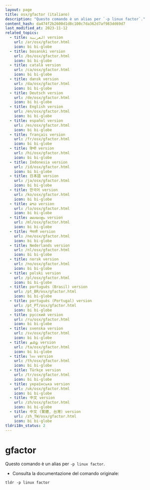 ```yaml
---
layout: page
title: osx/gfactor (italiano)
description: "Questo comando è un alias per `-p linux factor`."
content_hash: da474f2b2600d1d8c100c7da362d7af983dd69d7
last_modified_at: 2023-11-12
related_topics:
  - title: العربية version
    url: /ar/osx/gfactor.html
    icon: bi bi-globe
  - title: bosanski version
    url: /bs/osx/gfactor.html
    icon: bi bi-globe
  - title: català version
    url: /ca/osx/gfactor.html
    icon: bi bi-globe
  - title: dansk version
    url: /da/osx/gfactor.html
    icon: bi bi-globe
  - title: Deutsch version
    url: /de/osx/gfactor.html
    icon: bi bi-globe
  - title: English version
    url: /en/osx/gfactor.html
    icon: bi bi-globe
  - title: español version
    url: /es/osx/gfactor.html
    icon: bi bi-globe
  - title: français version
    url: /fr/osx/gfactor.html
    icon: bi bi-globe
  - title: हिन्दी version
    url: /hi/osx/gfactor.html
    icon: bi bi-globe
  - title: Indonesia version
    url: /id/osx/gfactor.html
    icon: bi bi-globe
  - title: 日本語 version
    url: /ja/osx/gfactor.html
    icon: bi bi-globe
  - title: 한국어 version
    url: /ko/osx/gfactor.html
    icon: bi bi-globe
  - title: ລາວ version
    url: /lo/osx/gfactor.html
    icon: bi bi-globe
  - title: മലയാളം version
    url: /ml/osx/gfactor.html
    icon: bi bi-globe
  - title: नेपाली version
    url: /ne/osx/gfactor.html
    icon: bi bi-globe
  - title: Nederlands version
    url: /nl/osx/gfactor.html
    icon: bi bi-globe
  - title: norsk version
    url: /no/osx/gfactor.html
    icon: bi bi-globe
  - title: polski version
    url: /pl/osx/gfactor.html
    icon: bi bi-globe
  - title: português (Brasil) version
    url: /pt_BR/osx/gfactor.html
    icon: bi bi-globe
  - title: português (Portugal) version
    url: /pt_PT/osx/gfactor.html
    icon: bi bi-globe
  - title: русский version
    url: /ru/osx/gfactor.html
    icon: bi bi-globe
  - title: svenska version
    url: /sv/osx/gfactor.html
    icon: bi bi-globe
  - title: தமிழ் version
    url: /ta/osx/gfactor.html
    icon: bi bi-globe
  - title: ไทย version
    url: /th/osx/gfactor.html
    icon: bi bi-globe
  - title: Türkçe version
    url: /tr/osx/gfactor.html
    icon: bi bi-globe
  - title: українська version
    url: /uk/osx/gfactor.html
    icon: bi bi-globe
  - title: 中文 version
    url: /zh/osx/gfactor.html
    icon: bi bi-globe
  - title: 中文 (繁體, 台灣) version
    url: /zh_TW/osx/gfactor.html
    icon: bi bi-globe
tldri18n_status: 2
---
```

# gfactor

Questo comando è un alias per `-p linux factor`.

- Consulta la documentazione del comando originale:

`tldr -p linux factor`
